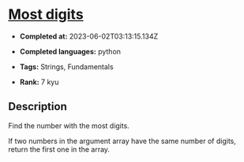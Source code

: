 # [Most digits](https://www.codewars.com/kata/58daa7617332e59593000006)

- **Completed at:** 2023-06-02T03:13:15.134Z

- **Completed languages:** python

- **Tags:** Strings, Fundamentals

- **Rank:** 7 kyu

## Description

Find the number with the most digits.

If two numbers in the argument array have the same number of digits, return the first one in the array.
